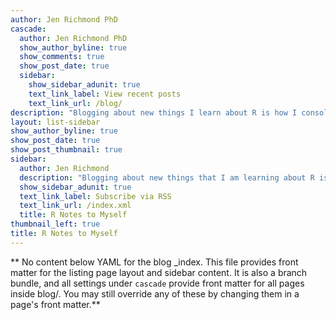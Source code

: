 ```yaml
---
author: Jen Richmond PhD
cascade:
  author: Jen Richmond PhD
  show_author_byline: true
  show_comments: true
  show_post_date: true
  sidebar:
    show_sidebar_adunit: true
    text_link_label: View recent posts
    text_link_url: /blog/
description: "Blogging about new things I learn about R is how I consolidate what I am learning and make it useful to others. Enjoy!"
layout: list-sidebar
show_author_byline: true
show_post_date: true
show_post_thumbnail: true
sidebar:
  author: Jen Richmond
  description: "Blogging about new things that I am learning about R is how I consolidate what I am learning and make it useful to others. Enjoy! (Art by Allison Horst)"
  show_sidebar_adunit: true
  text_link_label: Subscribe via RSS
  text_link_url: /index.xml
  title: R Notes to Myself
thumbnail_left: true
title: R Notes to Myself
---
```


** No content below YAML for the blog _index. This file provides front matter for the listing page layout and sidebar content. It is also a branch bundle, and all settings under `cascade` provide front matter for all pages inside blog/. You may still override any of these by changing them in a page's front matter.**
